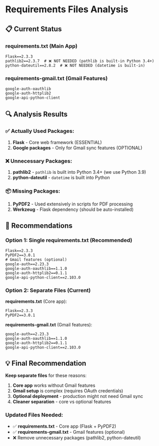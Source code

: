 # Requirements Files Analysis

## 📋 **Current Status**

### **requirements.txt** (Main App)
```
Flask==2.3.3
pathlib2==2.3.7  # ❌ NOT NEEDED (pathlib is built-in Python 3.4+)
python-dateutil==2.8.2  # ❌ NOT NEEDED (datetime is built-in)
```

### **requirements-gmail.txt** (Gmail Features)
```
google-auth-oauthlib
google-auth-httplib2
google-api-python-client
```

## 🔍 **Analysis Results**

### **✅ Actually Used Packages:**
1. **Flask** - Core web framework (ESSENTIAL)
2. **Google packages** - Only for Gmail sync features (OPTIONAL)

### **❌ Unnecessary Packages:**
1. **pathlib2** - `pathlib` is built into Python 3.4+ (we use Python 3.9)
2. **python-dateutil** - `datetime` is built into Python

### **📦 Missing Packages:**
1. **PyPDF2** - Used extensively in scripts for PDF processing
2. **Werkzeug** - Flask dependency (should be auto-installed)

## 🎯 **Recommendations**

### **Option 1: Single requirements.txt (Recommended)**
```
Flask==2.3.3
PyPDF2==3.0.1
# Gmail features (optional)
google-auth==2.23.3
google-auth-oauthlib==1.1.0
google-auth-httplib2==0.1.1
google-api-python-client==2.103.0
```

### **Option 2: Separate Files (Current)**
**requirements.txt** (Core app):
```
Flask==2.3.3
PyPDF2==3.0.1
```

**requirements-gmail.txt** (Gmail features):
```
google-auth==2.23.3
google-auth-oauthlib==1.1.0
google-auth-httplib2==0.1.1
google-api-python-client==2.103.0
```

## 💡 **Final Recommendation**

**Keep separate files** for these reasons:
1. **Core app** works without Gmail features
2. **Gmail setup** is complex (requires OAuth credentials)
3. **Optional deployment** - production might not need Gmail sync
4. **Cleaner separation** - core vs optional features

### **Updated Files Needed:**
- ✅ **requirements.txt** - Core app (Flask + PyPDF2)
- ✅ **requirements-gmail.txt** - Gmail features (optional)
- ❌ Remove unnecessary packages (pathlib2, python-dateutil)
